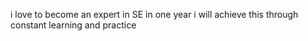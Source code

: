 i love to become an expert in SE in one year
i will achieve this through constant learning and practice


